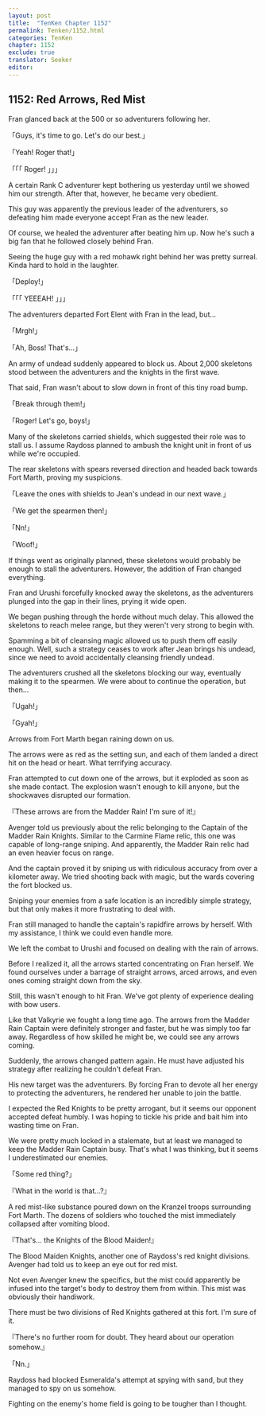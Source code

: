 ```yaml
---
layout: post
title:  "TenKen Chapter 1152"
permalink: Tenken/1152.html
categories: TenKen
chapter: 1152
exclude: true
translator: Seeker
editor: 
---
```

<h2>1152: Red Arrows, Red Mist</h2>

Fran glanced back at the 500 or so adventurers following her.

「Guys, it's time to go. Let's do our best.」

「Yeah! Roger that!」

「「「  Roger!  」」」

A certain Rank C adventurer kept bothering us yesterday until we showed him our strength. After that, however, he became very obedient.

This guy was apparently the previous leader of the adventurers, so defeating him made everyone accept Fran as the new leader.

Of course, we healed the adventurer after beating him up. Now he's such a big fan that he followed closely behind Fran.

Seeing the huge guy with a red mohawk right behind her was pretty surreal. Kinda hard to hold in the laughter.

「Deploy!」

「「「 YEEEAH!  」」」

The adventurers departed Fort Elent with Fran in the lead, but...

「Mrgh!」

「Ah, Boss! That's...」

An army of undead suddenly appeared to block us. About 2,000 skeletons stood between the adventurers and the knights in the first wave.

That said, Fran wasn't about to slow down in front of this tiny road bump.

「Break through them!」

「Roger! Let's go, boys!」

Many of the skeletons carried shields, which suggested their role was to stall us. I assume Raydoss planned to ambush the knight unit in front of us while we're occupied.

The rear skeletons with spears reversed direction and headed back towards Fort Marth, proving my suspicions.

「Leave the ones with shields to Jean's undead in our next wave.」

「We get the spearmen then!」

「Nn!」

「Woof!」

If things went as originally planned, these skeletons would probably be enough to stall the adventurers. However, the addition of Fran changed everything.

Fran and Urushi forcefully knocked away the skeletons, as the adventurers plunged into the gap in their lines, prying it wide open.

We began pushing through the horde without much delay. This allowed the skeletons to reach melee range, but they weren't very strong to begin with.

Spamming a bit of cleansing magic allowed us to push them off easily enough. Well, such a strategy ceases to work after Jean brings his undead, since we need to avoid accidentally cleansing friendly undead.

The adventurers crushed all the skeletons blocking our way, eventually making it to the spearmen. We were about to continue the operation, but then...

「Ugah!」

「Gyah!」

Arrows from Fort Marth began raining down on us.

The arrows were as red as the setting sun, and each of them landed a direct hit on the head or heart. What terrifying accuracy.

Fran attempted to cut down one of the arrows, but it exploded as soon as she made contact. The explosion wasn't enough to kill anyone, but the shockwaves disrupted our formation.

『These arrows are from the Madder Rain! I'm sure of it!』

Avenger told us previously about the relic belonging to the Captain of the Madder Rain Knights. Similar to the Carmine Flame relic, this one was capable of long-range sniping. And apparently, the Madder Rain relic had an even heavier focus on range.

And the captain proved it by sniping us with ridiculous accuracy from over a kilometer away. We tried shooting back with magic, but the wards covering the fort blocked us.

Sniping your enemies from a safe location is an incredibly simple strategy, but that only makes it more frustrating to deal with.

Fran still managed to handle the captain's rapidfire arrows by herself. With my assistance, I think we could even handle more.

We left the combat to Urushi and focused on dealing with the rain of arrows.

Before I realized it, all the arrows started concentrating on Fran herself. We found ourselves under a barrage of straight arrows, arced arrows, and even ones coming straight down from the sky.

Still, this wasn't enough to hit Fran. We've got plenty of experience dealing with bow users.

Like that Valkyrie we fought a long time ago. The arrows from the Madder Rain Captain were definitely stronger and faster, but he was simply too far away. Regardless of how skilled he might be, we could see any arrows coming.

Suddenly, the arrows changed pattern again. He must have adjusted his strategy after realizing he couldn't defeat Fran.

His new target was the adventurers. By forcing Fran to devote all her energy to protecting the adventurers, he rendered her unable to join the battle.

I expected the Red Knights to be pretty arrogant, but it seems our opponent accepted defeat humbly. I was hoping to tickle his pride and bait him into wasting time on Fran.

We were pretty much locked in a stalemate, but at least we managed to keep the Madder Rain Captain busy. That's what I was thinking, but it seems I underestimated our enemies.

「Some red thing?」

『What in the world is that...?』

A red mist-like substance poured down on the Kranzel troops surrounding Fort Marth. The dozens of soldiers who touched the mist immediately collapsed after vomiting blood.

『That's... the Knights of the Blood Maiden!』

The Blood Maiden Knights, another one of Raydoss's red knight divisions. Avenger had told us to keep an eye out for red mist.

Not even Avenger knew the specifics, but the mist could apparently be infused into the target's body to destroy them from within. This mist was obviously their handiwork.

There must be two divisions of Red Knights gathered at this fort. I'm sure of it.

『There's no further room for doubt. They heard about our operation somehow.』

「Nn.」

Raydoss had blocked Esmeralda's attempt at spying with sand, but they managed to spy on us somehow.

Fighting on the enemy's home field is going to be tougher than I thought.



